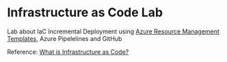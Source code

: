 # Infrastructure as Code Lab
Lab about IaC Incremental Deployment using [Azure Resource Management Templates](https://docs.microsoft.com/en-us/azure/azure-resource-manager/management/overview), Azure Pipelelines and GitHub

Reference: [What is Infrastructure as Code?](https://docs.microsoft.com/en-us/devops/deliver/what-is-infrastructure-as-code)

